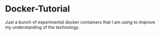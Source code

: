 # Docker-Tutorial
Just a bunch of experimental docker containers that I am using to improve my understanding of the technology.
